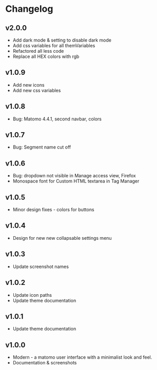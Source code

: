 # Changelog

## v2.0.0

- Add dark mode & setting to disable dark mode
- Add css variables for all themVariables
- Refactored all less code
- Replace all HEX colors with rgb
## v1.0.9

- Add new icons
- Add new css variables
## v1.0.8

- Bug: Matomo 4.4.1, second navbar, colors

## v1.0.7

- Bug: Segment name cut off
## v1.0.6

- Bug: dropdown not visible in Manage access view, Firefox
- Monospace font for Custom HTML textarea in Tag Manager

## v1.0.5

- Minor design fixes - colors for buttons

## v1.0.4

- Design for new new collapsable settings menu

## v1.0.3

- Update screenshot names

## v1.0.2

- Update icon paths
- Update theme documentation

## v1.0.1

- Update theme documentation

## v1.0.0

- Modern - a matomo user interface with a minimalist look and feel.
- Documentation & screenshots
